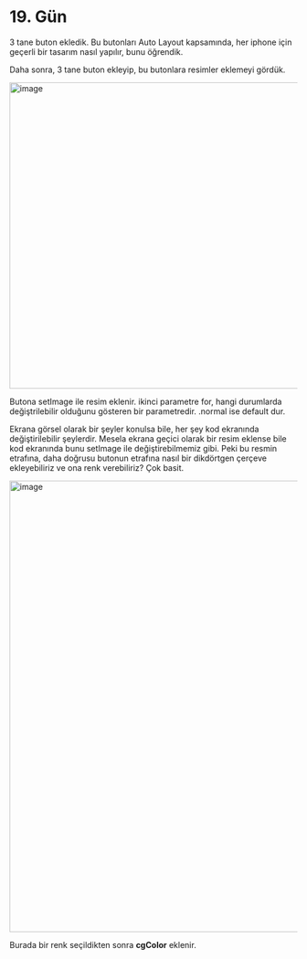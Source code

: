 # 19. Gün

3 tane buton ekledik. Bu butonları Auto Layout kapsamında, her iphone için geçerli bir tasarım nasıl yapılır, bunu öğrendik.

Daha sonra, 3 tane buton ekleyip, bu butonlara resimler eklemeyi gördük.

<img width="536" alt="image" src="https://user-images.githubusercontent.com/56068905/188219396-33d16194-75ab-4d52-83a4-2bd43c77eb3c.png">

Butona setImage ile resim eklenir. ikinci parametre for, hangi durumlarda değiştrilebilir olduğunu gösteren bir parametredir. .normal ise default dur.

Ekrana görsel olarak bir şeyler konulsa bile, her şey kod ekranında değiştirilebilir şeylerdir. Mesela ekrana geçici olarak bir resim eklense bile kod ekranında bunu setImage ile değiştirebilmemiz gibi. Peki bu resmin etrafına, daha doğrusu butonun etrafına nasıl bir dikdörtgen çerçeve ekleyebiliriz ve ona renk verebiliriz? Çok basit.

<img width="790" alt="image" src="https://user-images.githubusercontent.com/56068905/188222060-aa872920-c647-41ff-a0a1-bda7fac3446b.png">

Burada bir renk seçildikten sonra **cgColor** eklenir.
 
